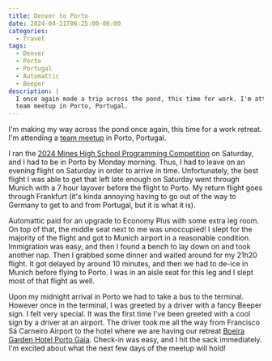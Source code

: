 ```yaml
---
title: Denver to Porto
date: 2024-04-21T06:25:00-06:00
categories:
  - Travel
tags:
  - Denver
  - Porto
  - Portugal
  - Automattic
  - Beeper
description: |
  I once again made a trip across the pond, this time for work. I'm attending a
  team meetup in Porto, Portugal.
---
```


I'm making my way across the pond once again, this time for a work retreat. I'm
attending a [team meetup]({{<ref"../retreat/index.md">}}) in Porto, Portugal.

I ran the
[2024 Mines High School Programming Competition]({{<ref"/posts/school/2024-hspc">}})
on Saturday, and I had to be in Porto by Monday morning. Thus, I had to leave on
an evening flight on Saturday in order to arrive in time. Unfortunately, the
best flight I was able to get that left late enough on Saturday went through
Munich with a 7 hour layover before the flight to Porto. My return flight goes
through Frankfurt (it's kinda annoying having to go out of the way to Germany to
get to and from Portugal, but it is what it is).

Automattic paid for an upgrade to Economy Plus with some extra leg room. On top
of that, the middle seat next to me was unoccupied! I slept for the majority of
the flight and got to Munich airport in a reasonable condition. Immigration was
easy, and then I found a bench to lay down on and took another nap. Then I
grabbed some dinner and waited around for my 21h20 flight. It got delayed by
around 10 minutes, and then we had to de-ice in Munich before flying to Porto. I
was in an aisle seat for this leg and I slept most of that flight as well.

Upon my midnight arrival in Porto we had to take a bus to the terminal. However
once in the terminal, I was greeted by a driver with a fancy Beeper sign. I felt
very special. It was the first time I've been greeted with a cool sign by a
driver at an airport. The driver took me all the way from Francisco Sá Carneiro
Airport to the hotel where we are having our retreat
[Boeira Garden Hotel Porto Gaia](https://maps.app.goo.gl/iV4TEZbwPHL2jhax6).
Check-in was easy, and I hit the sack immediately. I'm excited about what the
next few days of the meetup will hold!
